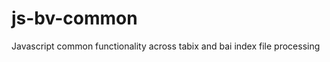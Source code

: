 js-bv-common
============

Javascript common functionality across tabix and bai index file processing
